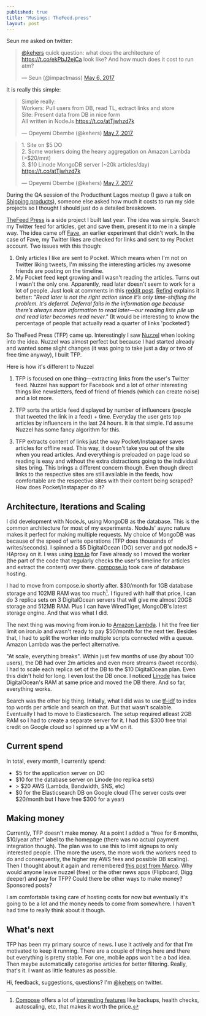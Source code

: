 ```yaml
---
published: true
title: "Musings: TheFeed.press"
layout: post
---
```


Seun me asked on twitter:

<blockquote class="twitter-tweet" data-lang="en"><p lang="en" dir="ltr"><a href="https://twitter.com/kehers">@kehers</a> quick question: what does the architecture of <a href="https://t.co/ekPbJ2ejCa">https://t.co/ekPbJ2ejCa</a> look like? And how much does it cost to run atm?</p>&mdash; Seun (@impactmass) <a href="https://twitter.com/impactmass/status/860997815014756352">May 6, 2017</a></blockquote>
<script async src="//platform.twitter.com/widgets.js" charset="utf-8"></script>

It is really this simple:

<blockquote class="twitter-tweet" data-lang="en"><p lang="en" dir="ltr">Simple really:<br>Workers: Pull users from DB, read TL, extract links and store<br>Site: Present data from DB in nice form<br>All written in NodeJs <a href="https://t.co/atTjwhzd7k">https://t.co/atTjwhzd7k</a></p>&mdash; Opeyemi Obembe (@kehers) <a href="https://twitter.com/kehers/status/861011096995602434">May 7, 2017</a></blockquote>
<script async src="//platform.twitter.com/widgets.js" charset="utf-8"></script>

<blockquote class="twitter-tweet" data-lang="en"><p lang="en" dir="ltr">1. Site on $5 DO<br>2. Some workers doing the heavy aggregation on Amazon Lambda (&gt;$20/mnt)<br>3. $10 Linode MongoDB server (~20k articles/day) <a href="https://t.co/atTjwhzd7k">https://t.co/atTjwhzd7k</a></p>&mdash; Opeyemi Obembe (@kehers) <a href="https://twitter.com/kehers/status/861009284141895681">May 7, 2017</a></blockquote>
<script async src="//platform.twitter.com/widgets.js" charset="utf-8"></script>

During the QA session of the Producthunt Lagos meetup (I gave a talk on [Shipping products](https://docs.google.com/presentation/d/13mqostF1vDkBgOehCyNUHge2qKRbG9C76R2i_UbX_Oc)), someone else asked how much it costs to run my side projects so I thought I should just do a detailed breakdown.

[TheFeed Press](http://thefeed.press/) is a side project I built last year. The idea was simple. Search my Twitter feed for articles, get and save them, present it to me in a simple way. The idea came off [Fave](http://github.com/kehers/fave), an earlier experiment that didn't work. In the case of Fave, my Twitter likes are checked for links and sent to my Pocket account. Two issues with this though:

1. Only articles I like are sent to Pocket. Which means when I'm not on Twitter liking tweets, I'm missing the interesting articles my awesome friends are posting on the timeline.
2. My Pocket feed kept growing and I wasn't reading the articles. Turns out I wasn't the only one. Apparently, read later doesn't seem to work for a lot of people. Just look at comments in this [reddit post](https://www.reddit.com/r/programming/comments/5wjhnp/mozilla_acquires_pocket_plans_to_opensource/). [Refind](http://refind.com) explains it better: *"Read later is not the right action since it’s only time-shifting the problem. It’s deferral. Deferral fails in the information age because there’s always more information to read later—our reading lists pile up and read later becomes read never."* (It would be interesting to know the percentage of people that actually read a quarter of links 'pocketed')

So TheFeed Press (TFP) came up. Interestingly I saw [Nuzzel](http://nuzzel.com/) when looking into the idea. Nuzzel was almost perfect but because I had started already and wanted some slight changes (it was going to take just a day or two of free time anyway), I built TFP.

Here is how it's different to Nuzzel

1. TFP is focused on one thing—extracting links from the user's Twitter feed. Nuzzel has support for Facebook and a lot of other interesting things like newsletters, feed of friend of friends (which can create noise) and a lot more.

2. TFP sorts the article feed displayed by number of influencers (people that tweeted the link in a feed) + time. Everyday the user gets top articles by influencers in the last 24 hours. It is that simple. I'd assume Nuzzel has some fancy algorithm for this.

3. TFP extracts content of links just the way Pocket/Instapaper saves articles for offline read. This way, it doesn't take you out of the site when you read articles. And everything is preloaded on page load so reading is easy and without the extra distractions going to the individual sites bring. This brings a different concern though. Even though direct links to the respective sites are still available in the feeds, how comfortable are the respective sites with their content being scraped? How does Pocket/Instapaper do it?

## Architecture, Iterations and Scaling

I did development with NodeJs, using MongoDB as the database. This is the common architecture for most of my experiments. NodeJs' async nature makes it perfect for making multiple requests. My choice of MongoDB was because of the speed of write operations (TFP does thousands of writes/seconds). I spinned a $5 DigitalOcean (DO) server and got nodeJS + HAproxy on it.  I was using [iron.io](http://iron.io/) for Fave already so I moved the worker (the part of the code that regularly checks the user's timeline for articles and extract the content) over there. [compose.io](http://compose.io) took care of database hosting.

I had to move from compose.io shortly after. $30/month for 1GB database storage and 102MB RAM was too much[^1]. I figured with half that price, I can do 3 replica sets on 3 DigitalOcean servers that will give me almost 20GB storage and 512MB RAM. Plus I can have WiredTiger, MongoDB's latest storage engine. And that was what I did.

The next thing was moving from iron.io to [Amazon Lambda](https://aws.amazon.com/lambda/). I hit the free tier limit on iron.io and wasn't ready to pay $50/month for the next tier. Besides that, I had to split the worker into multiple scripts connected with a queue. Amazon Lambda was the perfect alternative.

"At scale, everything breaks". Within just few months of use (by about 100 users), the DB had over 2m articles and even more streams (tweet records). I had to scale each replica set of the DB to the $10 DigitalOcean plan. Even this didn't hold for long. I even lost the DB once. I noticed [Linode](http://linode.com/) has twice DigitalOcean's RAM at same price and moved the DB there. And so far, everything works.

Search was the other big thing. Initially, what I did was to use [tf-idf](https://en.wikipedia.org/wiki/Tf%E2%80%93idf) to index top words per article and search on that. But that wasn't scalable. Eventually I had to move to Elasticsearch. The setup required atleast 2GB RAM so I had to create a separate server for it. I had this $300 free trial credit on Google cloud so I spinned up a VM on it.

## Current spend

In total, every month, I currently spend:

- $5 for the application server on DO
- $10 for the database server on Linode (no replica sets)
- &gt; $20 AWS (Lambda, Bandwidth, SNS, etc)
- $0 for the Elasticsearch DB on Google cloud (The server costs over $20/month but I have free $300 for a year)

## Making money

Currently, TFP doesn't make money. At a point I added a "free for 6 months, $10/year after" label to the homepage (there was no actual payment integration though). The plan was to use this to limit signups to only interested people. (The more the users, the more work the workers need to do and consequently, the higher my AWS fees and possible DB scaling). Then I thought about it again and remembered [this post from Marco](https://marco.org/2015/10/13/pragmatic-pricing). Why would anyone leave nuzzel (free) or the other news apps (Flipboard, Digg deeper) and pay for TFP? Could there be other ways to make money? Sponsored posts?

I am comfortable taking care of hosting costs for now but eventually it's going to be a lot and the money needs to come from somewhere. I haven't had time to really think about it though.

## What's next

TFP has been my primary source of news. I use it actively and for that I'm motivated to keep it running. There are a couple of things here and there but everything is pretty stable. For one, mobile apps won't be a bad idea. Then maybe automatically categorise articles for better filtering. Really, that's it. I want as little features as possible.

Hi, feedback, suggestions, questions? I'm [@kehers](http://twitter.com/kehers) on twitter.

[^1]: [Compose](http://compose.io/) offers a lot of [interesting features](https://www.compose.com/pricing) like backups, health checks, autoscaling, etc, that makes it worth the price.
